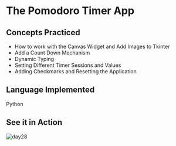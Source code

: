 # The Pomodoro Timer App
## Concepts Practiced
- How to work with the Canvas Widget and Add Images to Tkinter
- Add a Count Down Mechanism
- Dynamic Typing
- Setting Different Timer Sessions and Values
- Adding Checkmarks and Resetting the Application

## Language Implemented
Python

## See it in Action
![day28](https://user-images.githubusercontent.com/98851253/155456503-7ca02fe3-3496-4051-95e3-690da3fa9722.gif)
